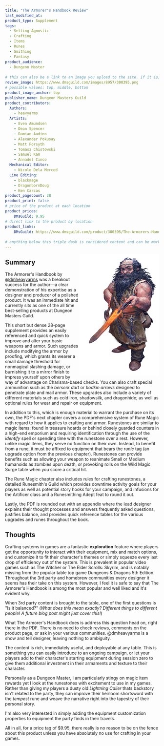 ```yaml
---
title: "The Armorer's Handbook Review"
last_modified_at:
product_type: Supplement
tags:
  - Setting Agnostic
  - Crafting
  - Items
  - Runes
  - Smithing
  - Fantasy
product_audience:
  - Dungeon Master

# this can also be a link to an image you upload to the site. If it is, it must start with a "/" or be a full link
review_image: https://www.dmsguild.com/images/8957/300395.png
# possible values: top, middle, bottom
product_image_anchor: top
publisher_name: Dungeon Masters Guild
product_contributors:
  Authors:
    - heavyarms
  Artists:
    - Even Amundsen
    - Dean Spencer
    - Damian Audino
    - Alexander Pokusay
    - Matt Forsyth
    - Tomasz Chistowski
    - Samuel Kam
    - Annadel Cinco
  Mechanical Editor:
    - Nicolo Dela Merced
  Line Editing:
    - blackmage
    - DragonbornDoug
    - Ken Carcas
product_pagecount: 28
product_print: false
# price of the product at each location
product_prices:
    DMsGuild: 9.95
# direct link to the product by location
product_links:
    DMsGuild: https://www.dmsguild.com/product/300395/The-Armorers-Handbook-Equipment-Upgrade-and-Rune-Magic-System?affiliate_id=1713687

# anything below this triple dash is considered content and can be markup or html. It should be fully HTML compatible as long as your tags are formatted correctly.
---
```


<div style="float: right; shape-outside: url('/img/armorers_handbook_blacksmith_EVEN-AMUNDSEN.png');">
<img title="Blacksmith by Even Amundsen" src="/img/armorers_handbook_blacksmith_EVEN-AMUNDSEN.png" style="shape-margin: 1em; shape-image-threshold: .3;" />
</div>

## Summary

The Armorer's Handbook by [@dmheavyarms](twitter) was a breakout success for the author—a clear demonstration of his expertise as a designer and producer of a polished product. It was an immediate hit and currently sits as one of the all time best-selling products at Dungeon Masters Guild.

This short but dense 28-page supplement provides an easily referenced and quick system to improve and alter your basic weapons and armor. Such upgrades include modifying the armor by proofing, which grants its wearer a small damage threshold for nonmagical slashing damage, or burnishing it to a mirror finish to impress yourself upon others by way of advantage on Charisma-based checks. You can also craft special ammunition such as the *berserk dart* or *bodkin arrows* designed to penetrate plate and mail armor. These upgrades also include a variety of different materials such as cold iron, shadowsilk, and dragonhide; as well as optional rules for wear and repair on equipment.

In addition to this, which is enough material to warrant the purchase on its own, the PDF's next chapter covers a comprehensive system of Rune Magic with regard to how it applies to crafting and armor. Runestones are similar to magic items: found in treasure hoards or behind closely guarded counters in a high-end emporium and requiring identification through the use of the *identify* spell or spending time with the runestone over a rest. However, unlike magic items, they serve no function on their own. Instead, to benefit from a rune, it must be affixed to equipment that bears the *runic* tag (an upgrade option from the previous chapter). Runestones can provide benefits such as allowing your weapon to reanimate Small or Medium humanoids as zombies upon death, or provoking rolls on the Wild Magic Surge table when you score a critical hit.

The Rune Magic chapter also includes rules for crafting runestones, a detailed Runesmith's Guild which provides downtime activity goals for your players as well as potential story hooks for your campaign, and infusions for the Artificer class and a Runesmithing Adept feat to round it out.

Lastly, the PDF is rounded out with an appendix where the lead designer explains their thought processes and answers frequently asked questions, justifies balance, and provides quick reference tables for the various upgrades and runes throughout the book.

## Thoughts

Crafting systems in games are a fantastic **exploration** feature where players get the opportunity to interact with their equipment, mix and match options, and customize it to fit their character's themes or simply squeeze every last drop of efficiency out of the system. This is prevalent in popular video games such as The Witcher or The Elder Scrolls: Skyrim, and is notably missing from the popular table top game Dungeons & Dragons 5th Edition. Throughout the 3rd party and homebrew communities every designer it seems has their take on this system. However, I feel it is safe to say that The Armorer's Handbook is among the most popular and well liked and it's evident why.

When 3rd party content is brought to the table, one of the first questions is "Is it balanced?" (*What does this mean exactly? Different things to different people! A future blog post might just cover this!*)

What The Armorer's Handbook does is address this question head on, right there in the PDF. There is no need to check reviews, comments on the product page, or ask in your various communities. @dmheavyarms is a show and tell designer, leaving nothing to ambiguity.

The content is rich, immediately useful, and deployable at any table. This is something you can easily introduce to an ongoing campaign, or let your players add to their character's starting equipment during session zero to give them additional investment in their armaments and texture to their character.

Personally as a Dungeon Master, I am particularly stingy on magic item rewards yet I look at the runestones with excitement to use in my games. Rather than giving my players a dusty old *Lightning Caller* thats backstory isn't related to the party, they can improve their heirloom shortsword with the *tempest* rune and weave the narrative right into the tapestry of their personal story.

I'm also very interested in simply adding the equipment customization properties to equipment the party finds in their travels. 

All in all, for a price tag of $9.95, there really is no reason to be on the fence about this product unless you have absolutely no use for crafting in your games.